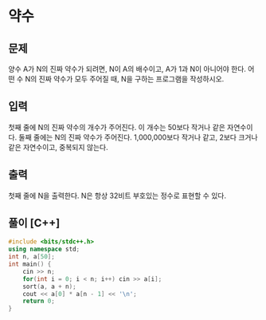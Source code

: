 # 약수
## 문제
양수 A가 N의 진짜 약수가 되려면, N이 A의 배수이고, A가 1과 N이 아니어야 한다. 어떤 수 N의 진짜 약수가 모두 주어질 때, N을 구하는 프로그램을 작성하시오.
## 입력
첫째 줄에 N의 진짜 약수의 개수가 주어진다. 이 개수는 50보다 작거나 같은 자연수이다. 둘째 줄에는 N의 진짜 약수가 주어진다. 1,000,000보다 작거나 같고, 2보다 크거나 같은 자연수이고, 중복되지 않는다.
## 출력
첫째 줄에 N을 출력한다. N은 항상 32비트 부호있는 정수로 표현할 수 있다.
## 풀이 [C++]
```c++
#include <bits/stdc++.h>
using namespace std;
int n, a[50];
int main() {
    cin >> n;
    for(int i = 0; i < n; i++) cin >> a[i];
    sort(a, a + n);
    cout << a[0] * a[n - 1] << '\n';
    return 0;
}
```